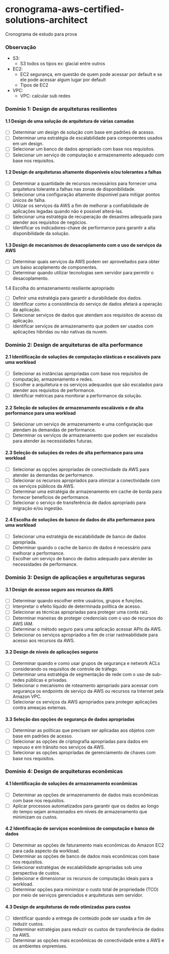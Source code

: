 # cronograma-aws-certified-solutions-architect
Cronograma de estudo para prova

### Observação

- S3:
    - S3 todos os tipos ex: glacial entre outros
- EC2:
    - EC2 segurança, em questão de quem pode acessar por default e se ele pode acessar algum lugar por default
    - Tipos de EC2
- VPC:
    - VPC: calcular sub redes

### Domínio 1: Design de arquiteturas resilientes

#### 1.1 Design de uma solução de arquitetura de várias camadas
- [ ] Determinar um design de solução com base em padrões de acesso.
- [ ] Determinar uma estratégia de escalabilidade para componentes usados em um design.
- [ ] Selecionar um banco de dados apropriado com base nos requisitos.
- [ ] Selecionar um serviço de computação e armazenamento adequado com base nos requisitos.

#### 1.2 Design de arquiteturas altamente disponíveis e/ou tolerantes a falhas
- [ ] Determinar a quantidade de recursos necessários para fornecer uma arquitetura tolerante a
falhas nas zonas de disponibilidade.
- [ ] Selecionar uma configuração altamente disponível para mitigar pontos únicos de falha.
- [ ] Utilizar os serviços da AWS a fim de melhorar a confiabilidade de aplicações legadas quando
não é possível alterá-las.
- [ ] Selecionar uma estratégia de recuperação de desastres adequada para atender aos
requisitos de negócios.
- [ ] Identificar os indicadores-chave de performance para garantir a alta disponibilidade da
solução.

#### 1.3 Design de mecanismos de desacoplamento com o uso de serviços da AWS
- [ ] Determinar quais serviços da AWS podem ser aproveitados para obter um baixo
acoplamento de componentes.
- [ ] Determinar quando utilizar tecnologias sem servidor para permitir o desacoplamento.

1.4 Escolha do armazenamento resiliente apropriado
- [ ] Definir uma estratégia para garantir a durabilidade dos dados.
- [ ] Identificar como a consistência do serviço de dados afetará a operação da aplicação.
- [ ] Selecionar serviços de dados que atendam aos requisitos de acesso da aplicação.
- [ ] Identificar serviços de armazenamento que podem ser usados com aplicações híbridas ou
não nativas da nuvem.

### Domínio 2: Design de arquiteturas de alta performance

#### 2.1 Identificação de soluções de computação elásticas e escaláveis para uma workload
- [ ] Selecionar as instâncias apropriadas com base nos requisitos de computação,
armazenamento e redes.
- [ ] Escolher a arquitetura e os serviços adequados que são escalados para atender aos
requisitos de performance.
- [ ] Identificar métricas para monitorar a performance da solução.

#### 2.2 Seleção de soluções de armazenamento escaláveis e de alta performance para uma workload
- [ ] Selecionar um serviço de armazenamento e uma configuração que atendam às demandas
de performance.
- [ ] Determinar os serviços de armazenamento que podem ser escalados para atender às
necessidades futuras.

#### 2.3 Seleção de soluções de redes de alta performance para uma workload
- [ ] Selecionar as opções apropriadas de conectividade da AWS para atender às demandas de
performance.
- [ ] Selecionar os recursos apropriados para otimizar a conectividade com os serviços públicos
da AWS.
- [ ] Determinar uma estratégia de armazenamento em cache de borda para fornecer benefícios
de performance.
- [ ] Selecionar o serviço de transferência de dados apropriado para migração e/ou ingestão.

#### 2.4 Escolha de soluções de banco de dados de alta performance para uma workload
- [ ] Selecionar uma estratégia de escalabilidade de banco de dados apropriada.
- [ ] Determinar quando o cache de banco de dados é necessário para melhorar a performance.
- [ ] Escolher um serviço de banco de dados adequado para atender às necessidades de
performance.

### Domínio 3: Design de aplicações e arquiteturas seguras

#### 3.1 Design de acesso seguro aos recursos da AWS
- [ ] Determinar quando escolher entre usuários, grupos e funções.
- [ ] Interpretar o efeito líquido de determinada política de acesso.
- [ ] Selecionar as técnicas apropriadas para proteger uma conta raiz.
- [ ] Determinar maneiras de proteger credenciais com o uso de recursos do AWS IAM.
- [ ] Determinar o método seguro para uma aplicação acessar APIs da AWS.
- [ ] Selecionar os serviços apropriados a fim de criar rastreabilidade para acesso aos recursos
da AWS.

#### 3.2 Design de níveis de aplicações seguros
- [ ] Determinar quando e como usar grupos de segurança e network ACLs considerando os
requisitos de controle de tráfego.
- [ ] Determinar uma estratégia de segmentação de rede com o uso de sub-redes públicas e
privadas.
- [ ] Selecionar o mecanismo de roteamento apropriado para acessar com segurança os
endpoints de serviço da AWS ou recursos na Internet pela Amazon VPC.
- [ ] Selecionar os serviços da AWS apropriados para proteger aplicações contra ameaças
externas.

#### 3.3 Seleção das opções de segurança de dados apropriadas
- [ ] Determinar as políticas que precisam ser aplicadas aos objetos com base em padrões de
acesso.
- [ ] Selecionar as opções de criptografia apropriadas para dados em repouso e em trânsito nos
serviços da AWS.
- [ ] Selecionar as opções apropriadas de gerenciamento de chaves com base nos requisitos. 

### Domínio 4: Design de arquiteturas econômicas

#### 4.1 Identificação de soluções de armazenamento econômicas
- [ ] Determinar as opções de armazenamento de dados mais econômicas com base nos
requisitos.
- [ ] Aplicar processos automatizados para garantir que os dados ao longo do tempo sejam
armazenados em níveis de armazenamento que minimizam os custos.

#### 4.2 Identificação de serviços econômicos de computação e banco de dados
- [ ] Determinar as opções de faturamento mais econômicas do Amazon EC2 para cada aspecto
da workload.
- [ ] Determinar as opções de banco de dados mais econômicas com base nos requisitos.
- [ ] Selecionar estratégias de escalabilidade apropriadas sob uma perspectiva de custos.
- [ ] Selecionar e dimensionar os recursos de computação ideais para a workload.
- [ ] Determinar opções para minimizar o custo total de propriedade (TCO) por meio de serviços
gerenciados e arquiteturas sem servidor.

#### 4.3 Design de arquiteturas de rede otimizadas para custos
- [ ] Identificar quando a entrega de conteúdo pode ser usada a fim de reduzir custos.
- [ ] Determinar estratégias para reduzir os custos de transferência de dados na AWS.
- [ ] Determinar as opções mais econômicas de conectividade entre a AWS e os ambientes onpremises.
